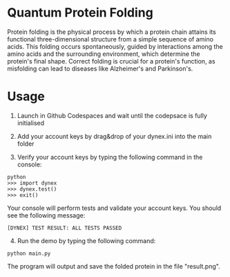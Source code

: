 # Quantum Protein Folding
Protein folding is the physical process by which a protein chain attains its functional three-dimensional structure from a simple sequence of amino acids. This folding occurs spontaneously, guided by interactions among the amino acids and the surrounding environment, which determine the protein's final shape. Correct folding is crucial for a protein's function, as misfolding can lead to diseases like Alzheimer's and Parkinson's.

# Usage

1. Launch in Github Codespaces and wait until the codepsace is fully initialised

2. Add your account keys by drag&drop of your dynex.ini into the main folder

3. Verify your account keys by typing the following command in the console:

```
python
>>> import dynex
>>> dynex.test()
>>> exit()
```

Your console will perform tests and validate your account keys. You should see the following message:

```
[DYNEX] TEST RESULT: ALL TESTS PASSED
```

4. Run the demo by typing the following command:

```
python main.py
```

The program will output and save the folded protein in the file "result.png".


